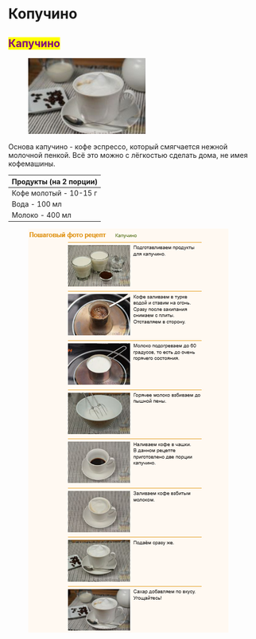 # Копучино

## <mark style="color:purple;">Капучино</mark>



<figure><img src="../../../.gitbook/assets/Снимок экрана 2024-05-07 225901 (6).png" alt=""><figcaption></figcaption></figure>

Основа капучино - кофе эспрессо, который смягчается нежной молочной пенкой. Всё это можно с лёгкостью сделать дома, не имея кофемашины.

| Продукты (на 2 порции) |
| ---------------------- |
| Кофе молотый - 10-15 г |
| Вода - 100 мл          |
| Молоко - 400 мл        |



<figure><img src="../../../.gitbook/assets/Снимок экрана 2024-05-07 232645 (1).png" alt=""><figcaption></figcaption></figure>
